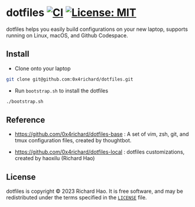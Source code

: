 dotfiles [![CI][ci-badge]][ci] [![License: MIT][license-badge]][license]
===============

dotfiles helps you easily build configurations on your new laptop, supports running on Linux, macOS, and Github Codespace.

Install
-------

- Clone onto your laptop

```bash
git clone git@github.com:0x4richard/dotfiles.git
```

- Run `bootstrap.sh` to install the dotfiles

```bash
./bootstrap.sh
```

Reference
----

- https://github.com/0x4richard/dotfiles-base : A set of vim, zsh, git, and tmux configuration files, created by thoughtbot.

- https://github.com/0x4richard/dotfiles-local : dotfiles customizations, created by haoxilu (Richard Hao)


License
-------

dotfiles is copyright © 2023 Richard Hao. It is free software, and may be
redistributed under the terms specified in the [`LICENSE`] file.

[ci-badge]: https://github.com/haoxilu/dotfiles/actions/workflows/ci.yml/badge.svg
[ci]: https://github.com/haoxilu/dotfiles/actions/workflows/ci.yml
[license-badge]: https://img.shields.io/badge/License-MIT-green.svg
[license]: /LICENSE
[`LICENSE`]: /LICENSE
